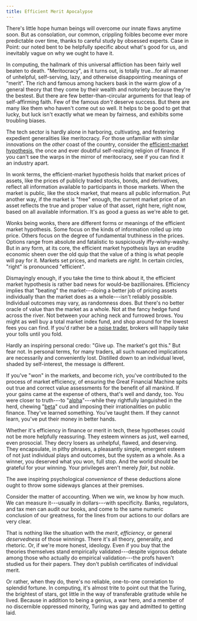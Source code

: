 ```yaml
---
title: Efficient Merit Apocalypse
---
```


There's little hope human beings will overcome our innate flaws anytime soon.  But as consolation, our common, crippling foibles become ever more predictable over time, thanks to careful study by obsessed experts.  Case in Point: our noted bent to be helpfully specific about what's good for us, and inevitably vague on why we ought to have it.

In computing, the hallmark of this universal affliction has been fairly well beaten to death.  "Meritocracy", as it turns out, is totally true...for all manner of unhelpful, self-serving, lazy, and otherwise disappointing meanings of "merit".  The rich and famous among hackers bask in the warm glow of a general theory that they come by their wealth and notoriety because they're the bestest.  But there are few better-than-circular arguments for that leap of self-affirming faith.  Few of the famous _don't_ deserve success.  But there are many like them who haven't come out so well.  It helps to be good to get that lucky, but luck isn't exactly what we mean by fairness, and exhibits some troubling biases.

The tech sector is hardly alone in harboring, cultivating, and festering expedient generalities like meritocracy.  For those unfamiliar with similar innovations on the _other_ coast of the country, consider the [efficient-market hypothesis](https://en.wikipedia.org/wiki/Efficient-market_hypothesis?wprov=srpw1_0), the once and ever doubtful self-realizing religion of finance.  If you can't see the warps in the mirror of meritocracy, see if you can find it an industry apart.

In wonk terms, the efficient-market hypothesis holds that market prices of assets, like the prices of publicly traded stocks, bonds, and derivatives, reflect all information available to participants in those markets.  When the market is public, like the stock market, that means all public information.  Put another way, if the market is "free" enough, the current market price of an asset reflects the true and proper value of that asset, right here, right now, based on all available information.  It's as good a guess as we're able to get.

Wonks being wonks, there are different forms or meanings of the efficient market hypothesis.  Some focus on the kinds of information rolled up into price.  Others focus on the degree of fundamental truthiness in the prices.  Options range from absolute and fatalistic to suspiciously iffy-wishy-washy.  But in any form, at its core, the efficient market hypothesis lays an erudite economic sheen over the old quip that the value of a thing is what people will pay for it.  Markets set prices, and markets are _right_.  In certain circles, "right" is pronounced "efficient".

Dismayingly enough, if you take the time to think about it, the efficient market hypothesis is rather bad news for would-be bazillionaires.  Efficiency implies that "beating" the market---doing a better job of pricing assets individually than the market does as a whole---isn't reliably possible.  Individual outcomes may vary, as randomness does.  But there's no better oracle of value than the market as a whole.  Not at the fancy hedge fund across the river.  Not between your aching neck and furrowed brows.  You might as well buy a total market index fund, and shop around for the lowest  fees you can find.  If you'd rather be a [noise trader](https://en.wikipedia.org/wiki/Noise_trader), brokers will happily take your tolls until you fold.

Hardly an inspiring personal credo:  "Give up.  The market's got this."  But fear not.  In personal terms, for many traders, all such nuanced implications are necessarily and conveniently lost.  Distilled down to an individual level, shaded by self-interest, the message is different.

If you've "won" in the markets, and become rich, you've contributed to the process of market efficiency, of ensuring the Great Financial Machine spits out true and correct value assessments for the benefit of all mankind.  If your gains came at the expense of others, that's well and dandy, too.  You were closer to truth---to "[alpha](https://en.wikipedia.org/wiki/Alpha_(finance))"---while they rightfully languished in the herd, chewing "[beta](https://en.wikipedia.org/wiki/Beta_(finance))" cud and imposing their irrationalities on public finance.  They've learned something.  You've taught them.  If they cannot learn, you've put their money in better hands.

Whether it's efficiency in finance or merit in tech, these hypotheses could not be more helpfully reassuring.  They esteem winners as just, well earned, even prosocial.  They decry losers as unhelpful, flawed, and deserving.  They encapsulate, in pithy phrases, a pleasantly simple, emergent esteem of not just individual plays and outcomes, but the system as a whole.  As a winner, you deserved what you won, full stop.  And the world should be grateful for your winning.  Your privileges aren't merely _fair_, but _noble_.

The awe inspiring psychological _convenience_ of these deductions alone ought to throw some sideways glances at their premises.

Consider the matter of accounting.  When we win, we know by how much.  We can measure it---usually in dollars---with specificity.  Banks, regulators, and tax men can audit our books, and come to the same numeric conclusion of our greatness, for the lines from our actions to our dollars are very clear.

That is nothing like the situation with the _merit_, _efficiency_, or general _deservedness_ of those winnings.  There it's all theory, generality, and rhetoric.  Or, if we're more honest, ideology.  Even if you buy that the theories themselves stand empirically validated---despite vigorous debate among those who actually do empirical validation---the profs haven't studied us for their papers.  They don't publish certificates of individual merit.

Or rather, when they do, there's no reliable, one-to-one correlation to splendid fortune.  In computing, it's almost trite to point out that the Turing, the brightest of stars, got little in the way of transferable gratitude while he lived.  Because in addition to being a genius, a war hero, and a member of no discernible oppressed minority, Turing was gay and admitted to getting laid.

<!-- TODO: "open" -->
